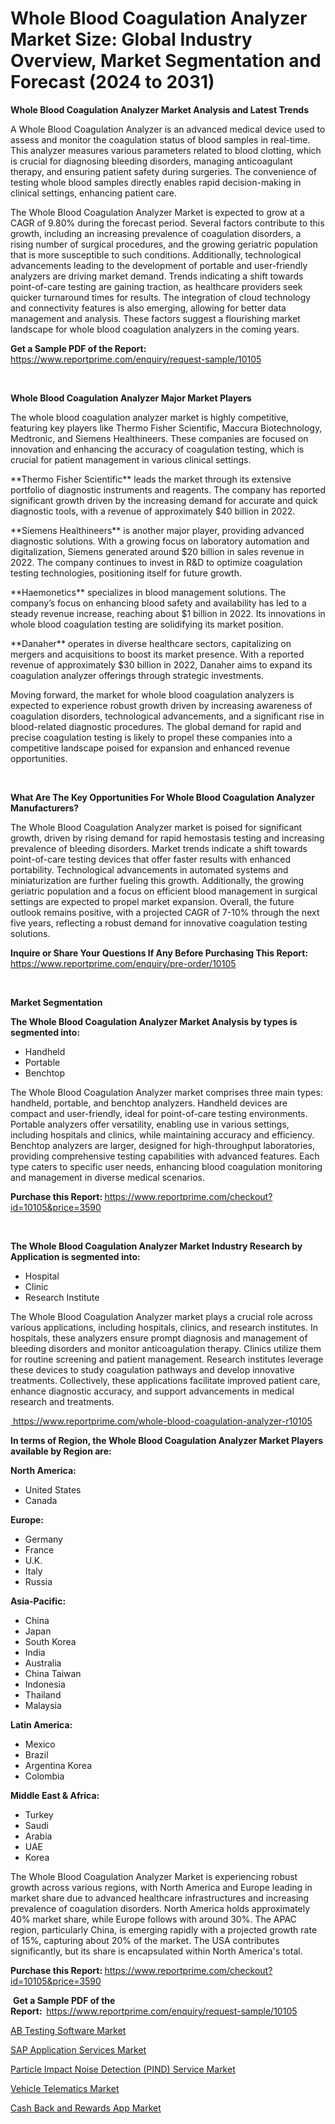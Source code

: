 <p><h1>Whole Blood Coagulation Analyzer Market Size: Global Industry Overview, Market Segmentation and Forecast (2024 to 2031)</h1></p><p><strong>Whole Blood Coagulation Analyzer Market Analysis and Latest Trends</strong></p>
<p><p>A Whole Blood Coagulation Analyzer is an advanced medical device used to assess and monitor the coagulation status of blood samples in real-time. This analyzer measures various parameters related to blood clotting, which is crucial for diagnosing bleeding disorders, managing anticoagulant therapy, and ensuring patient safety during surgeries. The convenience of testing whole blood samples directly enables rapid decision-making in clinical settings, enhancing patient care.</p><p>The Whole Blood Coagulation Analyzer Market is expected to grow at a CAGR of 9.80% during the forecast period. Several factors contribute to this growth, including an increasing prevalence of coagulation disorders, a rising number of surgical procedures, and the growing geriatric population that is more susceptible to such conditions. Additionally, technological advancements leading to the development of portable and user-friendly analyzers are driving market demand. Trends indicating a shift towards point-of-care testing are gaining traction, as healthcare providers seek quicker turnaround times for results. The integration of cloud technology and connectivity features is also emerging, allowing for better data management and analysis. These factors suggest a flourishing market landscape for whole blood coagulation analyzers in the coming years.</p></p>
<p><strong>Get a Sample PDF of the Report:&nbsp;</strong> <a href="https://www.reportprime.com/enquiry/request-sample/10105?utm_campaign=1720&utm_medium=2&utm_source=Github&utm_content=ia&utm_term=28112024&utm_id=whole-blood-coagulation-analyzer">https://www.reportprime.com/enquiry/request-sample/10105</a></p>
<p>&nbsp;</p>
<p><strong>Whole Blood Coagulation Analyzer Major Market Players</strong></p>
<p><p>The whole blood coagulation analyzer market is highly competitive, featuring key players like Thermo Fisher Scientific, Maccura Biotechnology, Medtronic, and Siemens Healthineers. These companies are focused on innovation and enhancing the accuracy of coagulation testing, which is crucial for patient management in various clinical settings. </p><p>**Thermo Fisher Scientific** leads the market through its extensive portfolio of diagnostic instruments and reagents. The company has reported significant growth driven by the increasing demand for accurate and quick diagnostic tools, with a revenue of approximately $40 billion in 2022. </p><p>**Siemens Healthineers** is another major player, providing advanced diagnostic solutions. With a growing focus on laboratory automation and digitalization, Siemens generated around $20 billion in sales revenue in 2022. The company continues to invest in R&D to optimize coagulation testing technologies, positioning itself for future growth.</p><p>**Haemonetics** specializes in blood management solutions. The company’s focus on enhancing blood safety and availability has led to a steady revenue increase, reaching about $1 billion in 2022. Its innovations in whole blood coagulation testing are solidifying its market position.</p><p>**Danaher** operates in diverse healthcare sectors, capitalizing on mergers and acquisitions to boost its market presence. With a reported revenue of approximately $30 billion in 2022, Danaher aims to expand its coagulation analyzer offerings through strategic investments.</p><p>Moving forward, the market for whole blood coagulation analyzers is expected to experience robust growth driven by increasing awareness of coagulation disorders, technological advancements, and a significant rise in blood-related diagnostic procedures. The global demand for rapid and precise coagulation testing is likely to propel these companies into a competitive landscape poised for expansion and enhanced revenue opportunities.</p></p>
<p>&nbsp;</p>
<p><strong>What Are The Key Opportunities For Whole Blood Coagulation Analyzer Manufacturers?</strong></p>
<p><p>The Whole Blood Coagulation Analyzer market is poised for significant growth, driven by rising demand for rapid hemostasis testing and increasing prevalence of bleeding disorders. Market trends indicate a shift towards point-of-care testing devices that offer faster results with enhanced portability. Technological advancements in automated systems and miniaturization are further fueling this growth. Additionally, the growing geriatric population and a focus on efficient blood management in surgical settings are expected to propel market expansion. Overall, the future outlook remains positive, with a projected CAGR of 7-10% through the next five years, reflecting a robust demand for innovative coagulation testing solutions.</p></p>
<p><strong>Inquire or Share Your Questions If Any Before Purchasing This Report:</strong> <a href="https://www.reportprime.com/enquiry/pre-order/10105?utm_campaign=1720&utm_medium=2&utm_source=Github&utm_content=ia&utm_term=28112024&utm_id=whole-blood-coagulation-analyzer">https://www.reportprime.com/enquiry/pre-order/10105</a></p>
<p>&nbsp;</p>
<p><strong>Market Segmentation</strong></p>
<p><strong>The Whole Blood Coagulation Analyzer Market Analysis by types is segmented into:</strong></p>
<p><ul><li>Handheld</li><li>Portable</li><li>Benchtop</li></ul></p>
<p><p>The Whole Blood Coagulation Analyzer market comprises three main types: handheld, portable, and benchtop analyzers. Handheld devices are compact and user-friendly, ideal for point-of-care testing environments. Portable analyzers offer versatility, enabling use in various settings, including hospitals and clinics, while maintaining accuracy and efficiency. Benchtop analyzers are larger, designed for high-throughput laboratories, providing comprehensive testing capabilities with advanced features. Each type caters to specific user needs, enhancing blood coagulation monitoring and management in diverse medical scenarios.</p></p>
<p><strong>Purchase this Report:&nbsp;</strong><a href="https://www.reportprime.com/checkout?id=10105&price=3590&utm_campaign=1720&utm_medium=2&utm_source=Github&utm_content=ia&utm_term=28112024&utm_id=whole-blood-coagulation-analyzer">https://www.reportprime.com/checkout?id=10105&price=3590</a></p>
<p>&nbsp;</p>
<p><strong>The Whole Blood Coagulation Analyzer Market Industry Research by Application is segmented into:</strong></p>
<p><ul><li>Hospital</li><li>Clinic</li><li>Research Institute</li></ul></p>
<p><p>The Whole Blood Coagulation Analyzer market plays a crucial role across various applications, including hospitals, clinics, and research institutes. In hospitals, these analyzers ensure prompt diagnosis and management of bleeding disorders and monitor anticoagulation therapy. Clinics utilize them for routine screening and patient management. Research institutes leverage these devices to study coagulation pathways and develop innovative treatments. Collectively, these applications facilitate improved patient care, enhance diagnostic accuracy, and support advancements in medical research and treatments.</p></p>
<p><a href="https://www.reportprime.com/whole-blood-coagulation-analyzer-r10105?utm_campaign=1720&utm_medium=2&utm_source=Github&utm_content=ia&utm_term=28112024&utm_id=whole-blood-coagulation-analyzer">&nbsp;https://www.reportprime.com/whole-blood-coagulation-analyzer-r10105</a></p>
<p><strong>In terms of Region, the Whole Blood Coagulation Analyzer Market Players available by Region are:</strong></p>
<p>
    <p> <strong> North America: </strong>
        <ul>
            <li>United States</li>
            <li>Canada</li>
        </ul>
        </p> 
    <p> <strong> Europe: </strong>
        <ul>
            <li>Germany</li>
            <li>France</li>
            <li>U.K.</li>
            <li>Italy</li>
            <li>Russia</li>
        </ul>
        </p> 
    <p> <strong> Asia-Pacific: </strong>
        <ul>
            <li>China</li>
            <li>Japan</li>
            <li>South Korea</li>
            <li>India</li>
            <li>Australia</li>
            <li>China Taiwan</li>
            <li>Indonesia</li>
            <li>Thailand</li>
            <li>Malaysia</li>
        </ul>
        </p> 
    <p> <strong> Latin America: </strong>
        <ul>
            <li>Mexico</li>
            <li>Brazil</li>
            <li>Argentina Korea</li>
            <li>Colombia</li>
        </ul>
        </p> 
    <p> <strong> Middle East & Africa: </strong>
        <ul>
            <li>Turkey</li>
            <li>Saudi</li>
            <li>Arabia</li>
            <li>UAE</li>
            <li>Korea</li>
        </ul>
    </p>
    </p>
<p><p>The Whole Blood Coagulation Analyzer Market is experiencing robust growth across various regions, with North America and Europe leading in market share due to advanced healthcare infrastructures and increasing prevalence of coagulation disorders. North America holds approximately 40% market share, while Europe follows with around 30%. The APAC region, particularly China, is emerging rapidly with a projected growth rate of 15%, capturing about 20% of the market. The USA contributes significantly, but its share is encapsulated within North America's total.</p></p>
<p><strong>Purchase this Report: </strong><a href="https://www.reportprime.com/checkout?id=10105&price=3590&utm_campaign=1720&utm_medium=2&utm_source=Github&utm_content=ia&utm_term=28112024&utm_id=whole-blood-coagulation-analyzer">https://www.reportprime.com/checkout?id=10105&price=3590</a></p>
<p>&nbsp;<strong>Get a Sample PDF of the Report:&nbsp;&nbsp;</strong><a href="https://www.reportprime.com/enquiry/request-sample/10105?utm_campaign=1720&utm_medium=2&utm_source=Github&utm_content=ia&utm_term=28112024&utm_id=whole-blood-coagulation-analyzer">https://www.reportprime.com/enquiry/request-sample/10105</a></p>
<p><strong></strong></p>
<p><p><a href="https://www.linkedin.com/pulse/market-trends-report-analyzing-ab-testing-software-markets-size-moldc?utm_campaign=1720&utm_medium=2&utm_source=Github&utm_content=ia&utm_term=28112024&utm_id=whole-blood-coagulation-analyzer">AB Testing Software Market</a></p><p><a href="https://www.linkedin.com/pulse/sap-application-services-market-size-share-research-report-2024-2031-zbipc?utm_campaign=1720&utm_medium=2&utm_source=Github&utm_content=ia&utm_term=28112024&utm_id=whole-blood-coagulation-analyzer">SAP Application Services Market</a></p><p><a href="https://issuu.com/reportprime-2/docs/particle-impact-noise-detection-pin_af1ff3fe77bf82?utm_campaign=1720&utm_medium=2&utm_source=Github&utm_content=ia&utm_term=28112024&utm_id=whole-blood-coagulation-analyzer">Particle Impact Noise Detection (PIND) Service Market</a></p><p><a href="https://www.linkedin.com/pulse/vehicle-telematics-market-size-status-forecast-2024-2031-entrepulse-rllaf?utm_campaign=1720&utm_medium=2&utm_source=Github&utm_content=ia&utm_term=28112024&utm_id=whole-blood-coagulation-analyzer">Vehicle Telematics Market</a></p><p><a href="https://issuu.com/reportprime-2/docs/cash-back-and-rewards-app-market-si_4fdd7478810879?utm_campaign=1720&utm_medium=2&utm_source=Github&utm_content=ia&utm_term=28112024&utm_id=whole-blood-coagulation-analyzer">Cash Back and Rewards App Market</a></p></p>